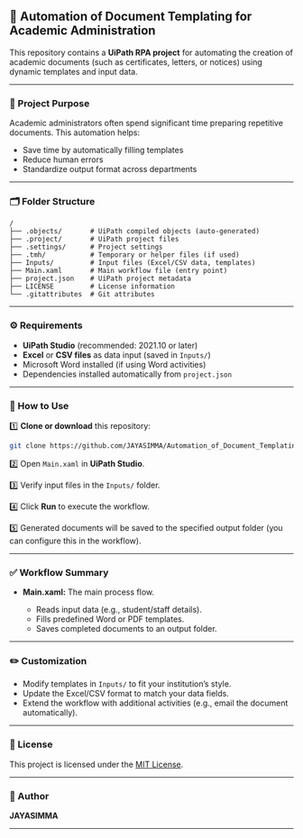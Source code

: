 ## 📑 Automation of Document Templating for Academic Administration

This repository contains a **UiPath RPA project** for automating the creation of academic documents (such as certificates, letters, or notices) using dynamic templates and input data.

---

### 📌 Project Purpose

Academic administrators often spend significant time preparing repetitive documents. This automation helps:

* Save time by automatically filling templates
* Reduce human errors
* Standardize output format across departments

---

### 🗂️ Folder Structure

```
/
├── .objects/       # UiPath compiled objects (auto-generated)
├── .project/       # UiPath project files
├── .settings/      # Project settings
├── .tmh/           # Temporary or helper files (if used)
├── Inputs/         # Input files (Excel/CSV data, templates)
├── Main.xaml       # Main workflow file (entry point)
├── project.json    # UiPath project metadata
├── LICENSE         # License information
└── .gitattributes  # Git attributes
```

---

### ⚙️ Requirements

* **UiPath Studio** (recommended: 2021.10 or later)
* **Excel** or **CSV files** as data input (saved in `Inputs/`)
* Microsoft Word installed (if using Word activities)
* Dependencies installed automatically from `project.json`

---

### 🚀 How to Use

1️⃣ **Clone or download** this repository:

```bash
git clone https://github.com/JAYASIMMA/Automation_of_Document_Templating_for_Academic_Administration.git
```

2️⃣ Open `Main.xaml` in **UiPath Studio**.

3️⃣ Verify input files in the `Inputs/` folder.

4️⃣ Click **Run** to execute the workflow.

5️⃣ Generated documents will be saved to the specified output folder (you can configure this in the workflow).

---

### ✅ Workflow Summary

* **Main.xaml:** The main process flow.

  * Reads input data (e.g., student/staff details).
  * Fills predefined Word or PDF templates.
  * Saves completed documents to an output folder.

---

### ✏️ Customization

* Modify templates in `Inputs/` to fit your institution’s style.
* Update the Excel/CSV format to match your data fields.
* Extend the workflow with additional activities (e.g., email the document automatically).

---

### 📜 License

This project is licensed under the [MIT License](LICENSE).

---

### 🙌 Author

**JAYASIMMA**

---
